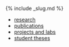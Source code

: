 {% include _slug.md %}

<nav>
    <ul class="submenu">
        <li class="{% if slug == 'research' %}current{% endif %}"><a href="/research">research</a></li>
        <li class="{% if slug == 'publications' %}current{% endif %}"><a href="/research/publications">publications</a></li>
        <li class="{% if slug == 'projects' %}current{% endif %}"><a href="/research/projects">projects and labs</a></li>
        <li class="{% if slug == 'student theses' %}current{% endif %}"><a href="/research/student-theses">student theses</a></li>
    </ul>
</nav>
